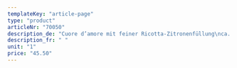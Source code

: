 ```yaml
---
templateKey: "article-page"
type: "product"
articleNr: "70050"
description_de: "Cuore d’amore mit feiner Ricotta-Zitronenfüllung\nca. 50 gr/Stück"
description_fr: " "
unit: "1"
price: "45.50"
---
```

